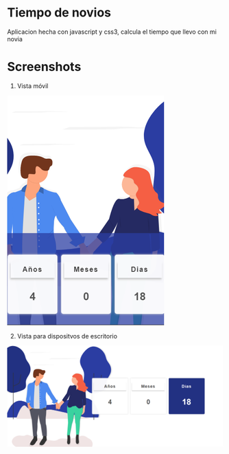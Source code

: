 # Tiempo de novios

Aplicacion hecha con javascript y css3, calcula el tiempo que llevo con mi novia

# Screenshots

1. Vista móvil

![alt text](https://github.com/uziel100/Tiempo-de-novios/blob/master/src/assets/cap-02.png)

2. Vista para dispositvos de escritorio

![alt text](https://github.com/uziel100/Tiempo-de-novios/blob/master/src/assets/cap-01.png)


